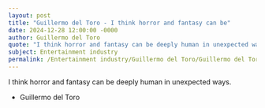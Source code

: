 ```yaml
---
layout: post
title: "Guillermo del Toro - I think horror and fantasy can be"
date: 2024-12-28 12:00:00 -0000
author: Guillermo del Toro
quote: "I think horror and fantasy can be deeply human in unexpected ways."
subject: Entertainment industry
permalink: /Entertainment industry/Guillermo del Toro/Guillermo del Toro - I think horror and fantasy can be
---
```


I think horror and fantasy can be deeply human in unexpected ways.

- Guillermo del Toro
